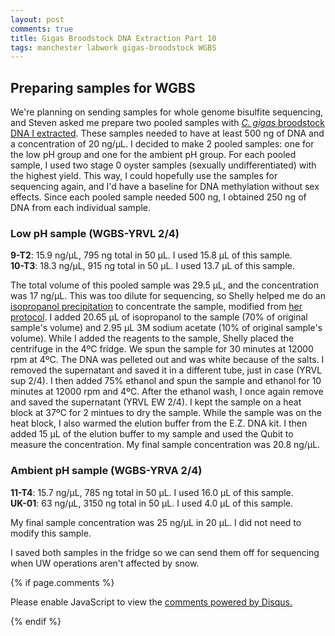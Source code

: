 ```yaml
---
layout: post
comments: true
title: Gigas Broodstock DNA Extraction Part 10
tags: manchester labwork gigas-broodstock WGBS
---
```


## Preparing samples for WGBS

We're planning on sending samples for whole genome bisulfite sequencing, and Steven asked me prepare two pooled samples with  [*C. gigas* broodstock DNA I extracted](yaaminiv.github.io/Gigas-Broodstock-DNA-Extraction-Part9.md). These samples needed to have at least 500 ng of DNA and a concentration of 20 ng/µL. I decided to make 2 pooled samples: one for the low pH group and one for the ambient pH group. For each pooled sample, I used two stage 0 oyster samples (sexually undifferentiated) with the highest yield. This way, I could hopefully use the samples for sequencing again, and I'd have a baseline for DNA methylation without sex effects. Since each pooled sample needed 500 ng, I obtained 250 ng of DNA from each individual sample.

### Low pH sample (WGBS-YRVL 2/4)

**9-T2**: 15.9 ng/µL, 795 ng total in 50 µL. I used 15.8 µL of this sample.  
**10-T3**: 18.3 ng/µL, 915 ng total in 50 µL. I used 13.7 µL of this sample.

The total volume of this pooled sample was 29.5 µL, and the concentration was 17 ng/µL. This was too dilute for sequencing, so Shelly helped me do an [isopropanol precipitation](https://www.qiagen.com/us/resources/faq?id=5cf3006a-c63f-48d6-89d9-9ae14329c230&lang=en) to concentrate the sample, modified from [her protocol](https://genefish.wordpress.com/2019/01/31/shellys-notebook-tues-jan-30-2019/). I added 20.65 µL of isopropanol to the sample (70% of original sample's volume) and 2.95 µL 3M sodium acetate (10% of original sample's volume). While I added the reagents to the sample, Shelly placed the centrifuge in the 4ºC fridge. We spun the sample for 30 minutes at 12000 rpm at 4ºC. The DNA was pelleted out and was white because of the salts. I removed the supernatant and saved it in a different tube, just in case (YRVL sup 2/4). I then added 75% ethanol and spun the sample and ethanol for 10 minutes at 12000 rpm and 4ºC. After the ethanol wash, I once again remove and saved the supernatant (YRVL EW 2/4). I kept the sample on a heat block at 37ºC for 2 mintues to dry the sample. While the sample was on the heat block, I also warmed the elution buffer from the E.Z. DNA kit. I then added 15 µL of the elution buffer to my sample and used the Qubit to measure the concentration. My final sample concentration was 20.8 ng/µL.

### Ambient pH sample (WGBS-YRVA 2/4)

**11-T4**: 15.7 ng/µL, 785 ng total in 50 µL. I used 16.0 µL of this sample.  
**UK-01**: 63 ng/µL, 3150 ng total in 50 µL. I used 4.0 µL of this sample.

My final sample concentration was 25 ng/µL in 20 µL. I did not need to modify this sample.

I saved both samples in the fridge so we can send them off for sequencing when UW operations aren't affected by snow.

{% if page.comments %}

<div id="disqus_thread"></div>
<script>

/**
*  RECOMMENDED CONFIGURATION VARIABLES: EDIT AND UNCOMMENT THE SECTION BELOW TO INSERT DYNAMIC VALUES FROM YOUR PLATFORM OR CMS.
*  LEARN WHY DEFINING THESE VARIABLES IS IMPORTANT: https://disqus.com/admin/universalcode/#configuration-variables*/
/*
var disqus_config = function () {
this.page.url = PAGE_URL;  // Replace PAGE_URL with your page's canonical URL variable
this.page.identifier = PAGE_IDENTIFIER; // Replace PAGE_IDENTIFIER with your page's unique identifier variable
};
*/
(function() { // DON'T EDIT BELOW THIS LINE
var d = document, s = d.createElement('script');
s.src = 'https://the-responsible-grad-student.disqus.com/embed.js';
s.setAttribute('data-timestamp', +new Date());
(d.head || d.body).appendChild(s);
})();
</script>
<noscript>Please enable JavaScript to view the <a href="https://disqus.com/?ref_noscript">comments powered by Disqus.</a></noscript>

{% endif %}

<script id="dsq-count-scr" src="//the-responsible-grad-student.disqus.com/count.js" async></script>

